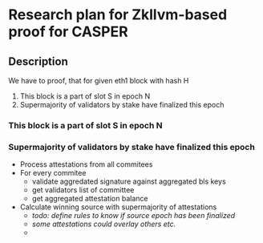 # Research plan for Zkllvm-based proof for CASPER

## Description

We have to proof, that for given eth1 block with hash H

1. This block is a part of slot S in epoch  N
3. Supermajority of validators by stake have finalized this epoch

### This block is a part of slot S in epoch N

### Supermajority of validators by stake have finalized this epoch

* Process attestations from all commitees
* For every commitee
    * validate aggredated signature against aggregated bls keys
    * get validators list of committee
    * get aggregated attestation balance
* Calculate winning source with supermajority of attestations
    * *todo: define rules to know if source epoch has been finalized*
    * *some attestations could overlay others etc.*
    * 
